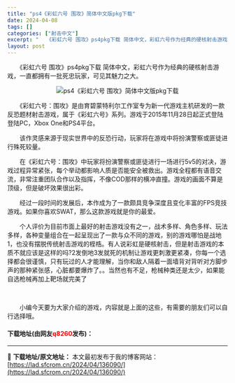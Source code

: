```yaml
---
title: "ps4《彩虹六号 围攻》简体中文版pkg下载"
date: 2024-04-08
tags: []
categories: ["射击中文"]
excerpt: "　　《彩虹六号 围攻》ps4pkg下载 简体中文，彩虹六号作为经典的硬核射击游戏，一直都拥有一批死忠玩家，可见其魅力之大。 　　《彩虹六号：围攻》是由育碧蒙特利尔工作室专为新一代游戏主机研发的一款反恐题材射击游戏，属于《彩虹六号》系列。游戏于2015年11月28日起正式登陆登陆PC，Xbox One&hellip;"
layout: post
---
```


 <p>　　《彩虹六号 围攻》ps4pkg下载 简体中文，彩虹六号作为经典的硬核射击游戏，一直都拥有一批死忠玩家，可见其魅力之大。</p> <p align="center"><img align="" border="0" src="https://lad.sfcrom.cn/wp-content/uploads/2024/04/20240408_66135ee4d5d86.webp" alt="ps4《彩虹六号 围攻》简体中文版pkg下载" /></p> <p>　　《彩虹六号：围攻》是由育碧蒙特利尔工作室专为新一代游戏主机研发的一款反恐题材射击游戏，属于《彩虹六号》系列。游戏于2015年11月28日起正式登陆登陆PC，Xbox One和PS4平台。</p> <p>　　该作灵感来源于现实世界中的反恐行动，玩家将在游戏中将扮演警察或匪徒进行殊死较量。</p> <p>　　在《彩虹六号：围攻》中玩家将扮演警察或匪徒进行一场进行5v5的对决，游戏过程异常紧张，每个举动都影响人质是否能安全被救出。游戏全程都有语音交流，非常注重团队合作以及指挥，不像COD那样的横冲直撞。游戏的画面不算是顶级，但是破坏效果很出彩。</p> <p>　　经过一段时间的发展后，本作成为了一款颇具竞争深度且变化丰富的FPS竞技游戏。如果你喜欢SWAT，那么这款游戏就是你的最爱。</p> <p>　　个人评价为目前市面上最好的射击游戏没有之一，战术多样、角色多样、玩法多样，各种变量组合在一起呈现出了一款与众不同的游戏，别的游戏哪怕是战地1，也没有摆脱传统射击游戏的桎梏。有人说彩虹是硬核射击，但是射击游戏的本质不就应该是这样的吗?2发倒地3发就死的机制让游戏更刺激更紧凑，你每一个选择都会很谨慎，只有玩过的人才能理解，当你和敌人隔着一面墙背对背听对方脚步声的那种紧张感，心脏都要爆炸了。。当然也有不足，枪械种类还是太少，如果能自选枪械再加上靶场就完美了</p> <p>&nbsp;</p> <p>　　小编今天要为大家介绍的游戏，内容就是上面的这些，有需要的朋友们可以自行选择哦。</p> <p><h4>下载地址(由网友<font color="red">q8260</font>发布)：</h4></p> 

---
📖 **下载地址/原文地址：** 本文最初发布于我的博客网站：[https://lad.sfcrom.cn/2024/04/136090/](https://lad.sfcrom.cn/2024/04/136090/)
